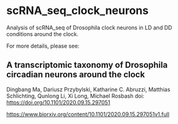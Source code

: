 # scRNA_seq_clock_neurons
Analysis of scRNA_seq of Drosophila clock neurons in LD and DD conditions around the clock.

For more details, please see:

## A transcriptomic taxonomy of Drosophila circadian neurons around the clock

Dingbang Ma, Dariusz Przybylski, Katharine C. Abruzzi, Matthias Schlichting, Qunlong Li, Xi Long, Michael Rosbash
doi: https://doi.org/10.1101/2020.09.15.297051

https://www.biorxiv.org/content/10.1101/2020.09.15.297051v1.full
